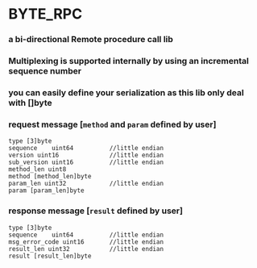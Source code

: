 # BYTE_RPC

### a bi-directional Remote procedure call lib

### Multiplexing is supported internally by using an incremental sequence number


### you can easily define your serialization as this lib only deal with []byte


### request message    [`method` and `param` defined by user]
```
type [3]byte
sequence	uint64          //little endian
version uint16              //little endian
sub_version uint16          //little endian
method_len uint8 
method [method_len]byte 
param_len uint32            //little endian
param [param_len]byte
```


### response message  [`result` defined by user]
```
type [3]byte                
sequence	uint64          //little endian
msg_error_code uint16       //little endian
result_len uint32           //little endian
result [result_len]byte     
```